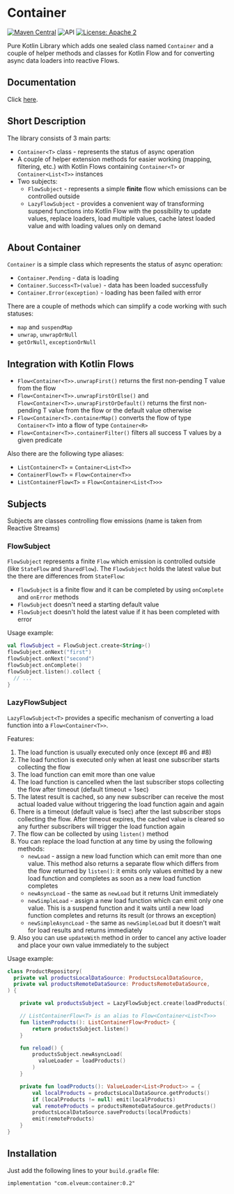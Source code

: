 # Container

[![Maven Central](https://img.shields.io/maven-central/v/com.elveum/container.svg?label=Maven%20Central)](https://elveum.com/sh/container)
![API](https://img.shields.io/badge/API-23%2B-brightgreen.svg?style=flat)
[![License: Apache 2](https://img.shields.io/github/license/romychab/container)](LICENSE)

Pure Kotlin Library which adds one sealed class
named `Container` and a couple of helper methods and classes for
Kotlin Flow and for converting async data loaders into reactive Flows.

## Documentation

Click [here](https://docs.uandcode.com/container/).

## Short Description

The library consists of 3 main parts:
- `Container<T>` class - represents the status of async operation
- A couple of helper extension methods for easier working (mapping, filtering, etc.) with
  Kotlin Flows containing `Container<T>` or `Container<List<T>>` instances
- Two subjects:
  - `FlowSubject` - represents a simple __finite__ flow which emissions can be controlled
    outside
  - `LazyFlowSubject` - provides a convenient way of transforming suspend functions
    into Kotlin Flow with the possibility to update values, replace loaders, load multiple
    values, cache latest loaded value and with loading values only on demand

## About Container

`Container` is a simple class which represents the status of async operation:
- `Container.Pending` - data is loading
- `Container.Success<T>(value)` - data has been loaded successfully
- `Container.Error(exception)` - loading has been failed with error

There are a couple of methods which can simplify a code working with such
statuses:
- `map` and `suspendMap`
- `unwrap`, `unwrapOrNull`
- `getOrNull`, `exceptionOrNull`

## Integration with Kotlin Flows

- `Flow<Container<T>>.unwrapFirst()` returns the first non-pending T value from the flow
- `Flow<Container<T>>.unwrapFirstOrElse()` and `Flow<Container<T>>.unwrapFirstOrDefault()` returns
  the first non-pending T value from the flow or the default value otherwise
- `Flow<Container<T>.containerMap()` converts the flow of type `Container<T>` into a flow
  of type `Container<R>`
- `Flow<Container<T>>.containerFilter()` filters all success T values by a given predicate

Also there are the following type aliases:
- `ListContainer<T>` = `Container<List<T>>`
- `ContainerFlow<T>` = `Flow<Container<T>>`
- `ListContainerFlow<T>` = `Flow<Container<List<T>>>`

## Subjects

Subjects are classes controlling flow emissions (name is taken from Reactive Streams)

### FlowSubject

`FlowSubject` represents a finite `Flow` which emission is controlled outside
(like `StateFlow` and `SharedFlow`). The `FlowSubject` holds the latest value but
the there are differences from `StateFlow`:
- `FlowSubject` is a finite flow and it can be completed by using `onComplete`
  and `onError` methods
- `FlowSubject` doesn't need a starting default value
- `FlowSubject` doesn't hold the latest value if it has been completed with error

Usage example:

```kotlin
val flowSubject = FlowSubject.create<String>()
flowSubject.onNext("first")
flowSubject.onNext("second")
flowSubject.onComplete()
flowSubject.listen().collect {
  // ...
}
```

### LazyFlowSubject

`LazyFlowSubject<T>` provides a specific mechanism of converting a load
function into a `Flow<Container<T>>`.

Features:

1. The load function is usually executed only once (except #6 and #8)
2. The load function is executed only when at least one subscriber
   starts collecting the flow
3. The load function can emit more than one value
4. The load function is cancelled when the last subscriber stops
   collecting the flow after timeout (default timeout = 1sec)
5. The latest result is cached, so any new subscriber can receive the
   most actual loaded value without triggering the load function again and again
6. There is a timeout (default value is 1sec) after the last subscriber
   stops collecting the flow. After timeout expires, the cached value is
   cleared so any further subscribers will trigger the load function again
7. The flow can be collected by using `listen()` method
8. You can replace the load function at any time by using the following methods:
   - `newLoad` - assign a new load function which can emit more than one value.
     This method also returns a separate flow which differs from the flow returned by `listen()`:
     it emits only values emitted by a new load function and completes as soon
     as a new load function completes
   - `newAsyncLoad` - the same as `newLoad` but it returns Unit immediately
   - `newSimpleLoad` - assign a new load function which can emit only one value.
     This is a suspend function and it waits until a new load function completes and
     returns its result (or throws an exception)
   - `newSimpleAsyncLoad` - the same as `newSimpleLoad` but it doesn't wait for load
     results and returns immediately
9. Also you can use `updateWith` method in order to cancel any active loader
   and place your own value immediately to the subject

Usage example:

```kotlin
class ProductRepository(
  private val productsLocalDataSource: ProductsLocalDataSource,
  private val productsRemoteDataSource: ProductsRemoteDataSource,
) {

    private val productsSubject = LazyFlowSubject.create(loadProducts())

    // ListContainerFlow<T> is an alias to Flow<Container<List<T>>>
    fun listenProducts(): ListContainerFlow<Product> {
        return productsSubject.listen()
    }

    fun reload() {
        productsSubject.newAsyncLoad(
          valueLoader = loadProducts()
        )
    }

    private fun loadProducts(): ValueLoader<List<Product>> = {
        val localProducts = productsLocalDataSource.getProducts()
        if (localProducts != null) emit(localProducts)
        val remoteProducts = productsRemoteDataSource.getProducts()
        productsLocalDataSource.saveProducts(localProducts)
        emit(remoteProducts)
    }
}
```

## Installation

Just add the following lines to your `build.gradle` file:

```
implementation "com.elveum:container:0.2"
```

